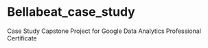 # Bellabeat_case_study
Case Study Capstone Project for Google Data Analytics Professional Certificate
